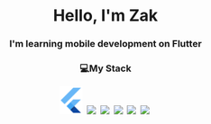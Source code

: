 <div align="center">

# Hello, I'm Zak
### I'm learning mobile development on Flutter 
  ### 💻My Stack
<img src="https://raw.githubusercontent.com/dnfield/flutter_svg/7d374d7107561cbd906d7c0ca26fef02cc01e7c8/example/assets/flutter_logo.svg?sanitize=true" height="50"/>&nbsp;
<img src="https://www.svgrepo.com/show/376360/dart.svg" height="80"/>&nbsp;
<img src="https://upload.wikimedia.org/wikipedia/commons/thumb/9/99/Unofficial_JavaScript_logo_2.svg/2048px-Unofficial_JavaScript_logo_2.svg.png" height="50"/>&nbsp;
<img src="https://upload.wikimedia.org/wikipedia/commons/thumb/6/61/HTML5_logo_and_wordmark.svg/1024px-HTML5_logo_and_wordmark.svg.png" height="50"/>&nbsp;
<img src="https://upload.wikimedia.org/wikipedia/commons/d/d5/CSS3_logo_and_wordmark.svg" height="50"/>&nbsp;
<img src="https://cdn.worldvectorlogo.com/logos/sass-1.svg" height="50"/>&nbsp;
</div>
